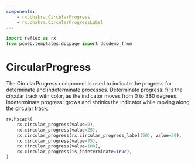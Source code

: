```yaml
---
components:
    - rx.chakra.CircularProgress
    - rx.chakra.CircularProgressLabel
---
```


```python exec
import reflex as rx
from pcweb.templates.docpage import docdemo_from
```

# CircularProgress

The CircularProgress component is used to indicate the progress for determinate and indeterminate processes. 
Determinate progress: fills the circular track with color, as the indicator moves from 0 to 360 degrees. 
Indeterminate progress: grows and shrinks the indicator while moving along the circular track.

```python demo
rx.hstack(
    rx.circular_progress(value=0),
    rx.circular_progress(value=25),
    rx.circular_progress(rx.circular_progress_label(50), value=50),
    rx.circular_progress(value=75),
    rx.circular_progress(value=100),
    rx.circular_progress(is_indeterminate=True),
)
```

